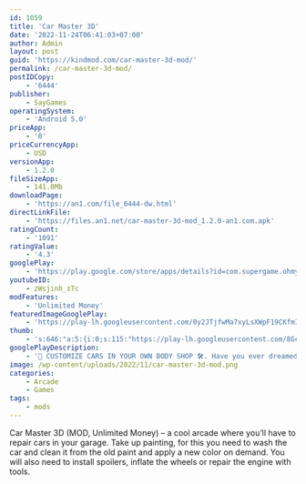 ```yaml
---
id: 1059
title: 'Car Master 3D'
date: '2022-11-24T06:41:03+07:00'
author: Admin
layout: post
guid: 'https://kindmod.com/car-master-3d-mod/'
permalink: /car-master-3d-mod/
postIDCopy:
    - '6444'
publisher:
    - SayGames
operatingSystem:
    - 'Android 5.0'
priceApp:
    - '0'
priceCurrencyApp:
    - USD
versionApp:
    - 1.2.0
fileSizeApp:
    - 141.0Mb
downloadPage:
    - 'https://an1.com/file_6444-dw.html'
directLinkFile:
    - 'https://files.an1.net/car-master-3d-mod_1.2.0-an1.com.apk'
ratingCount:
    - '1091'
ratingValue:
    - '4.3'
googlePlay:
    - 'https://play.google.com/store/apps/details?id=com.supergame.ohmycar'
youtubeID:
    - zWsjinh_zTc
modFeatures:
    - 'Unlimited Money'
featuredImageGooglePlay:
    - 'https://play-lh.googleusercontent.com/0y2JTjfwMa7xyLsXWpF19CKfmI2tMfVJTcpGsPoSmdUealByZr6T4tVi2fuB8E5vxRSV'
thumb:
    - 's:646:"a:5:{i:0;s:115:"https://play-lh.googleusercontent.com/8GcQXb6VLYExkWVbg7gdGMy7BN4CoEqu5RlBJJNT-9tFhaZ9HoxgctjT1asiT2TvsEE=w526-h296";i:1;s:116:"https://play-lh.googleusercontent.com/aVH9WtLy6b9H1XxoeSwQCRUIHAdBxyeAAQt9lT2xPDNWDS1PEgL4mwuYbziKJ7S1vNVs=w526-h296";i:2;s:115:"https://play-lh.googleusercontent.com/jLbviBEfxc9J8MGaIHS6onGzoL6PIHAob6430QMgfpH-KJd8EsIh8Ap-wbP3Hnw9vpQ=w526-h296";i:3;s:114:"https://play-lh.googleusercontent.com/_nb_HiU60BlW2oDFI7sNK8cDfP2eHGpsnsOXh7lIJRw0eDg50pm8ZsR4tR10kGEcVQ=w526-h296";i:4;s:115:"https://play-lh.googleusercontent.com/toHMOQ86d3ZupBRzDaw6XazxOla2nmMKGMqYZCheijSNdeuW5ylH6gcPbi8gSyODnGU=w526-h296";}";'
googlePlayDescription:
    - '🚙 CUSTOMIZE CARS IN YOUR OWN BODY SHOP 🛠️. Have you ever dreamed of becoming a 👨🏻‍🔧 mechanic? Do you love watching shows about car restoration and repairs? Then it’s time for you to take a more active role and tune up vehicles in your very own professional garage in the Car Master 3D mechanic game!. Customers come to your auto body shop for you to pimp their rides! You offer a full range of services at your garage: car fixing, washing, tuning, painting, and much more. Help your customers and collect cash to upgrade your workspace, buy better tools, and unlock unique new personalization options. 😄'
image: /wp-content/uploads/2022/11/car-master-3d-mod.png
categories:
    - Arcade
    - Games
tags:
    - mods
---
```


Car Master 3D (MOD, Unlimited Money) – a cool arcade where you’ll have to repair cars in your garage. Take up painting, for this you need to wash the car and clean it from the old paint and apply a new color on demand. You will also need to install spoilers, inflate the wheels or repair the engine with tools.